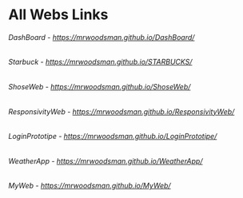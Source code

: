 # All Webs Links

###### DashBoard - https://mrwoodsman.github.io/DashBoard/
###### Starbuck - https://mrwoodsman.github.io/STARBUCKS/
###### ShoseWeb - https://mrwoodsman.github.io/ShoseWeb/
###### ResponsivityWeb - https://mrwoodsman.github.io/ResponsivityWeb/
###### LoginPrototipe - https://mrwoodsman.github.io/LoginPrototipe/
###### WeatherApp - https://mrwoodsman.github.io/WeatherApp/
###### MyWeb - https://mrwoodsman.github.io/MyWeb/
